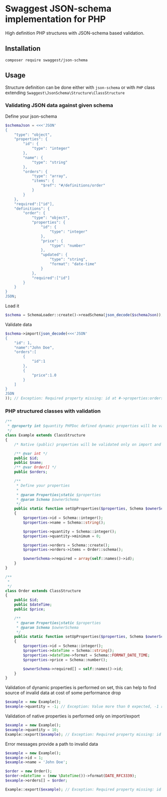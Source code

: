 # Swaggest JSON-schema implementation for PHP

High definition PHP structures with JSON-schema based validation.

## Installation

```
composer require swaggest/json-schema
```

## Usage

Structure definition can be done either with `json-schema` or with
`PHP` class extending `Swaggest\JsonSchema\Structure\ClassStructure`

### Validating JSON data against given schema

Define your json-schema      
```php
$schemaJson = <<<'JSON'
{
    "type": "object",
    "properties": {
        "id": {
            "type": "integer"
        },
        "name": {
            "type": "string"
        },
        "orders": {
            "type": "array",
            "items": {
                "$ref": "#/definitions/order"
            }
        }
    },
    "required":["id"],
    "definitions": {
        "order": {
            "type": "object",
            "properties": {
                "id": {
                    "type": "integer"
                },
                "price": {
                    "type": "number"
                },
                "updated": {
                    "type": "string",
                    "format": "date-time"
                }
            },
            "required":["id"]
        }
    }
}
JSON;
```

Load it
```php
$schema = SchemaLoader::create()->readSchema(json_decode($schemaJson));
```

Validate data
```php
$schema->import(json_decode(<<<'JSON'
{
    "id": 1,
    "name":"John Doe",
    "orders":[
        {
            "id":1
        },
        {
            "price":1.0
        }
    ]
}
JSON
)); // Exception: Required property missing: id at #->properties:orders->items[1]->#/definitions/order
```

### PHP structured classes with validation

```php
/**
 * @property int $quantity PHPDoc defined dynamic properties will be validated on every set
 */
class Example extends ClassStructure
{
    /* Native (public) properties will be validated only on import and export of structure data */

    /** @var int */
    public $id;
    public $name;
    /** @var Order[] */
    public $orders;

    /**
     * Define your properties 
     *
     * @param Properties|static $properties
     * @param Schema $ownerSchema
     */
    public static function setUpProperties($properties, Schema $ownerSchema)
    {
        $properties->id = Schema::integer();
        $properties->name = Schema::string();

        $properties->quantity = Schema::integer();
        $properties->quantity->minimum = 0;

        $properties->orders = Schema::create();
        $properties->orders->items = Order::schema();

        $ownerSchema->required = array(self::names()->id);
    }
}

/**
 * 
 */
class Order extends ClassStructure
{
    public $id;
    public $dateTime;
    public $price;

    /**
     * @param Properties|static $properties
     * @param Schema $ownerSchema
     */
    public static function setUpProperties($properties, Schema $ownerSchema)
    {
        $properties->id = Schema::integer();
        $properties->dateTime = Schema::string();
        $properties->dateTime->format = Schema::FORMAT_DATE_TIME;
        $properties->price = Schema::number();

        $ownerSchema->required[] = self::names()->id;
    }
}
```

Validation of dynamic properties is performed on set, 
this can help to find source of invalid data at cost of 
some performance drop
```php
$example = new Example();
$example->quantity = -1; // Exception: Value more than 0 expected, -1 received
```

Validation of native properties is performed only on import/export
```php
$example = new Example();
$example->quantity = 10;
Example::export($example); // Exception: Required property missing: id
```

Error messages provide a path to invalid data
```php
$example = new Example();
$example->id = 1;
$example->name = 'John Doe';

$order = new Order();
$order->dateTime = (new \DateTime())->format(DATE_RFC3339);
$example->orders[] = $order;

Example::export($example); // Exception: Required property missing: id at #->properties:orders->items[0]
```